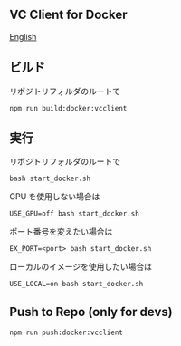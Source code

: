 ## VC Client for Docker

[English](/README_en.md)

## ビルド

リポジトリフォルダのルートで

```
npm run build:docker:vcclient
```

## 実行

リポジトリフォルダのルートで

```
bash start_docker.sh
```

GPU を使用しない場合は

```
USE_GPU=off bash start_docker.sh
```

ポート番号を変えたい場合は

```
EX_PORT=<port> bash start_docker.sh
```

ローカルのイメージを使用したい場合は

```
USE_LOCAL=on bash start_docker.sh
```

## Push to Repo (only for devs)

```
npm run push:docker:vcclient
```
